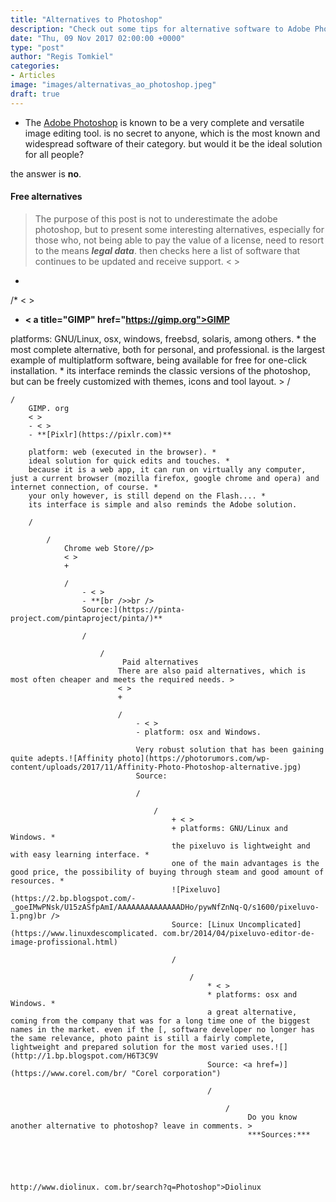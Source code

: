 ```yaml
---
title: "Alternatives to Photoshop"
description: "Check out some tips for alternative software to Adobe Photoshop"
date: "Thu, 09 Nov 2017 02:00:00 +0000"
type: "post"
author: "Regis Tomkiel"
categories: 
- Articles
image: "images/alternativas_ao_photoshop.jpeg"
draft: true
---
```


* The [Adobe Photoshop](#) is known to be a very complete and versatile image editing tool. is no secret to anyone, which is the most known and widespread software of their category. but would it be the ideal solution for all people?  

the answer is **no**.
####  Free alternatives


> The purpose of this post is not to underestimate the adobe photoshop, but to present some interesting alternatives, especially for those who, not being able to pay the value of a license, need to resort to the means  ***legal data***. then checks here a list of software that continues to be updated and receive support.
< >
- 

/* < >
* **< a title="GIMP" href="https://gimp.org">GIMP**  

platforms: GNU/Linux, osx, windows, freebsd, solaris, among others. *
the most complete alternative, both for personal, and professional. is the largest example of multiplatform software, being available for free for one-click installation. *
its interface reminds the classic versions of the photoshop, but can be freely customized with themes, icons and tool layout. >
/

	/
		GIMP. org
		< >
		- < >
		- **[Pixlr](https://pixlr.com)**  

		platform: web (executed in the browser). *
		ideal solution for quick edits and touches. *
		because it is a web app, it can run on virtually any computer, just a current browser (mozilla firefox, google chrome and opera) and internet connection, of course. *
		your only however, is still depend on the Flash.... *
		its interface is simple and also reminds the Adobe solution.

		/

			/
				Chrome web Store//p>
				< >
				+ 

				/
					- < >
					- **[br />>br />
					Source:](https://pinta-project.com/pintaproject/pinta/)**

					/

						/
							 Paid alternatives
							There are also paid alternatives, which is most often cheaper and meets the required needs. >
							< >
							+ 

							/
								- < >
								- platform: osx and Windows.  

								Very robust solution that has been gaining quite adepts.![Affinity photo](https://photorumors.com/wp-content/uploads/2017/11/Affinity-Photo-Photoshop-alternative.jpg)
								Source:

								/

									/
										+ < >
										+ platforms: GNU/Linux and Windows. *
										the pixeluvo is lightweight and with easy learning interface. *
										one of the main advantages is the good price, the possibility of buying through steam and good amount of resources. *
										![Pixeluvo](https://2.bp.blogspot.com/-_goeIMwPNsk/U15zASfpAmI/AAAAAAAAAAAAAADHo/pywNfZnNq-Q/s1600/pixeluvo-1.png)br />
										Source: [Linux Uncomplicated](https://www.linuxdescomplicated. com.br/2014/04/pixeluvo-editor-de-image-profissional.html)

										/

											/
												* < >
												* platforms: osx and Windows. *
												a great alternative, coming from the company that was for a long time one of the biggest names in the market. even if the [, software developer no longer has the same relevance, photo paint is still a fairly complete, lightweight and prepared solution for the most varied uses.![](http://1.bp.blogspot.com/H6T3C9V
												Source: <a href=)](https://www.corel.com/br/ "Corel corporation")

												/

													/
														 Do you know another alternative to photoshop? leave in comments. >
														 ***Sources:***  




														http://www.diolinux. com.br/search?q=Photoshop">Diolinux
